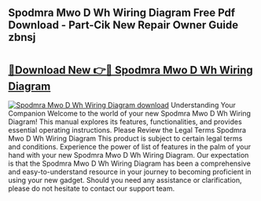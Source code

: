 ## Spodmra Mwo D Wh Wiring Diagram Free Pdf Download - Part-Cik New Repair Owner Guide zbnsj

# <h2><a href="http://dfrq90.blite.top/?on=Spodmra+Mwo+D+Wh+Wiring+Diagram">🔗Download New 👉🔴 Spodmra Mwo D Wh Wiring Diagram</a></h2>

[![Spodmra Mwo D Wh Wiring Diagram download](https://i.imgur.com/lujVjoI.png)](http://dfrq90.blite.top/?on=Spodmra+Mwo+D+Wh+Wiring+Diagram)
Understanding Your Companion Welcome to the world of your new Spodmra Mwo D Wh Wiring Diagram! This manual explores its features, functionalities, and provides essential operating instructions. Please Review the Legal Terms Spodmra Mwo D Wh Wiring Diagram This product is subject to certain legal terms and conditions. Experience the power of list of features in the palm of your hand with your new Spodmra Mwo D Wh Wiring Diagram. Our expectation is that the Spodmra Mwo D Wh Wiring Diagram has been a comprehensive and easy-to-understand resource in your journey to becoming proficient in using your new gadget. Should you need any assistance or clarification, please do not hesitate to contact our support team.
